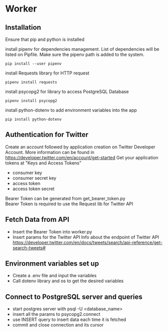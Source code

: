# Worker

## Installation
Ensure that pip and python is installed

install pipenv for dependencies management. List of dependencies will be listed on Pipfile. Make sure the pipenv path is added to the system.
```
pip install --user pipenv
```

install Requests library for HTTP request
```
pipenv install requests
```

install psycopg2 for library to access PostgreSQL Database
```
pipenv install psycopg2
```

install python-dotenv to add environment variables into the app 
```
pip install python-dotenv
```

## Authentication for Twitter
Create an account followed by application creation  on Twitter Developer Account. More information can be found in https://developer.twitter.com/en/account/get-started
Get your application tokens at "Keys and Access Tokens"
- consumer key
- consumer secret key 
- access token
- access token secret 

Bearer Token can be generated from get_bearer_token.py  
Bearer Token is required to use the Request lib for Twitter API

## Fetch Data from API 
- Insert the Bearer Token into worker.py
- Insert params for the Twitter API
Info about the endpoint of Twitter API https://developer.twitter.com/en/docs/tweets/search/api-reference/get-search-tweets#

## Environment variables set up
- Create a .env file and input the variables 
- Call dotenv library and os to get the desired variables 

## Connect to PostgreSQL server and queries
- start postgres server with psql -U <user> <database_name>
- insert all the params to psycopg2.connect 
- use INSERT query to insert data each time it is fetched
- commit and close connection and its cursor



